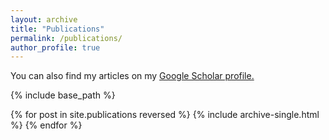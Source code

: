 ```yaml
---
layout: archive
title: "Publications"
permalink: /publications/
author_profile: true
---
```



You can also find my articles on my <u><a href="{{author_profile.googlescholar}}">Google Scholar profile</a>.</u>


{% include base_path %}

{% for post in site.publications reversed %}
  {% include archive-single.html %}
{% endfor %}
